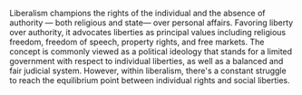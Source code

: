 
Liberalism champions the rights of the individual and the absence of authority — both religious and state— over personal affairs. Favoring liberty over authority, it advocates liberties as principal values including religious freedom, freedom of speech, property rights, and free markets. The concept is commonly viewed as a political ideology that stands for a limited government with respect to individual liberties, as well as a balanced and fair judicial system. However, within liberalism, there's a constant struggle to reach the equilibrium point between individual rights and social liberties.

